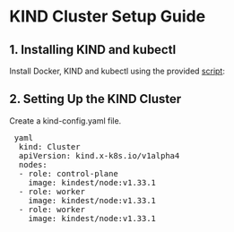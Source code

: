 # KIND Cluster Setup Guide
## 1. Installing KIND and kubectl
Install Docker, KIND and kubectl using the provided [script](https://github.com/sanchitk2002/kubernete-project/blob/main/kind/kind%2C%20kubectl%20%26%20docker-installation.sh):

## 2. Setting Up the KIND Cluster
Create a kind-config.yaml file.
<pre> yaml
  kind: Cluster 
  apiVersion: kind.x-k8s.io/v1alpha4 
  nodes: 
  - role: control-plane 
    image: kindest/node:v1.33.1 
  - role: worker 
    image: kindest/node:v1.33.1 
  - role: worker 
    image: kindest/node:v1.33.1</pre>
